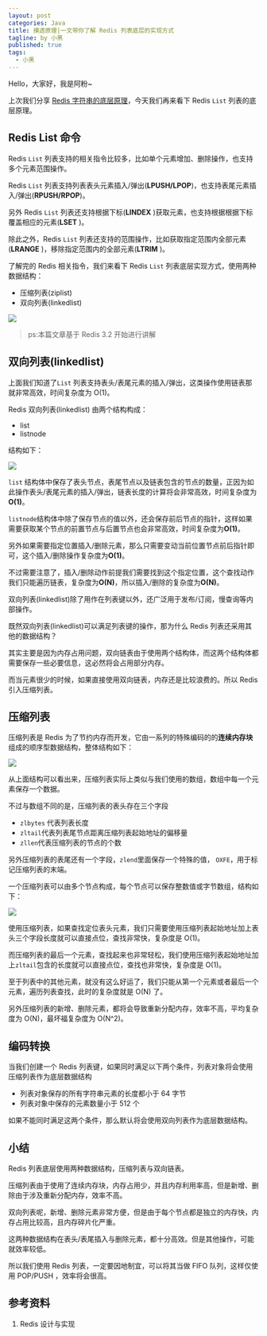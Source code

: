 ```yaml
---
layout: post
categories: Java
title: 摸透原理|一文带你了解 Redis 列表底层的实现方式  
tagline: by 小黑
published: true
tags: 
  - 小黑
---
```


Hello，大家好，我是阿粉~

上次我们分享 [Redis 字符串的底层原理](https://mp.weixin.qq.com/s/8Aw-A-8FdZeXBY6hQlhYUw)，今天我们再来看下 Redis `List` 列表的底层原理。

## Redis List 命令

 Redis `List` 列表支持的相关指令比较多，比如单个元素增加、删除操作，也支持多个元素范围操作。

 Redis `List` 列表支持列表表头元素插入/弹出(**LPUSH/LPOP**)，也支持表尾元素插入/弹出(**RPUSH/RPOP**)。

另外 Redis `List` 列表还支持根据下标(**LINDEX** )获取元素，也支持根据根据下标覆盖相应的元素(**LSET** )。

除此之外，Redis `List` 列表还支持的范围操作，比如获取指定范围内全部元素(**LRANGE** )，移除指定范围内的全部元素(**LTRIM** )。

了解完的 Redis 相关指令，我们来看下 Redis  `List` 列表底层实现方式，使用两种数据结构：

- 压缩列表(ziplist)
- 双向列表(linkedlist)

![](http://www.justdojava.com/assets/images/2019/java/image_andyxh/20201224/0081Kckwly1gly56za7kcj30al06pq43.jpg)

> ps:本篇文章基于 Redis 3.2 开始进行讲解

## 双向列表(linkedlist)

上面我们知道了`List` 列表支持表头/表尾元素的插入/弹出，这类操作使用链表那就非常高效，时间复杂度为 O(1)。

Redis  双向列表(linkedlist) 由两个结构构成：

- list
- listnode

结构如下：

![](http://www.justdojava.com/assets/images/2019/java/image_andyxh/20201224/0081Kckwly1gly5dc8m9vj30n307a0w4.jpg)

`list` 结构体中保存了表头节点，表尾节点以及链表包含的节点的数量，正因为如此操作表头/表尾元素的插入/弹出，链表长度的计算将会非常高效，时间复杂度为**O(1)**。

`listnode`结构体中除了保存节点的值以外，还会保存前后节点的指针，这样如果需要获取某个节点的前置节点与后置节点也会非常高效，时间复杂度为**O(1)**。

另外如果需要指定位置插入/删除元素，那么只需要变动当前位置节点前后指针即可，这个插入/删除操作复杂度为**O(1)**。

不过需要注意了，插入/删除动作前提我们需要找到这个指定位置，这个查找动作我们只能遍历链表，复杂度为**O(N)**，所以插入/删除的复杂度为**O(N)**。

双向列表(linkedlist)除了用作在列表键以外，还广泛用于发布/订阅，慢查询等内部操作。

既然双向列表(linkedlist)可以满足列表键的操作，那为什么 Redis 列表还采用其他的数据结构？

其实主要是因为内存占用问题，双向链表由于使用两个结构体，而这两个结构体都需要保存一些必要信息，这必然将会占用部分内存。

而当元素很少的时候，如果直接使用双向链表，内存还是比较浪费的。所以 Redis 引入压缩列表。


## 压缩列表

压缩列表是 Redis 为了节约内存而开发，它由一系列的特殊编码的的**连续内存块**组成的顺序型数据结构，整体结构如下：

![](http://www.justdojava.com/assets/images/2019/java/image_andyxh/20201224/0081Kckwly1gly5g431y8j30k101pgmz.jpg)

从上面结构可以看出来，压缩列表实际上类似与我们使用的数组，数组中每一个元素保存一个数据。

不过与数组不同的是，压缩列表的表头存在三个字段

- `zlbytes` 代表列表长度
- `zltail`代表列表尾节点距离压缩列表起始地址的偏移量
- `zllen`代表压缩列表的节点的个数

另外压缩列表的表尾还有一个字段，`zlend`里面保存一个特殊的值， `OXFE`，用于标记压缩列表的末端。

一个压缩列表可以由多个节点构成，每个节点可以保存整数值或字节数组，结构如下：

![](http://www.justdojava.com/assets/images/2019/java/image_andyxh/20201224/0081Kckwly1gly5k3qokmj30al04hwff.jpg)

使用压缩列表，如果查找定位表头元素，我们只需要使用压缩列表起始地址加上表头三个字段长度就可以直接点位，查找非常快，复杂度是 O(1)。

而压缩列表的最后一个元素，查找起来也非常轻松，我们使用压缩列表起始地址加上`zltail`包含的长度就可以直接点位，查找也非常快，复杂度是 O(1)。

至于列表中的其他元素，就没有这么好运了，我们只能从第一个元素或者最后一个元素，遍历列表查找，此时的复杂度就是 O(N) 了。

另外压缩列表的新增、删除元素，都将会导致重新分配内存，效率不高，平均复杂度为 O(N)，最坏福复杂度为 O(N^2)。

## 编码转换

当我们创建一个 Redis 列表键，如果同时满足以下两个条件，列表对象将会使用压缩列表作为底层数据结构

- 列表对象保存的所有字符串元素的长度都小于 64 字节
- 列表对象中保存的元素数量小于 512 个

如果不能同时满足这两个条件，那么默认将会使用双向列表作为底层数据结构。

## 小结

Redis 列表底层使用两种数据结构，压缩列表与双向链表。

压缩列表由于使用了连续内存块，内存占用少，并且内存利用率高，但是新增、删除由于涉及重新分配内存，效率不高。

双向列表呢，新增、删除元素非常方便，但是由于每个节点都是独立的内存快，内存占用比较高，且内存碎片化严重。

这两种数据结构在表头/表尾插入与删除元素，都十分高效。但是其他操作，可能就效率较低。

所以我们使用 Redis 列表，一定要因地制宜，可以将其当做 FIFO 队列，这样仅使用 POP/PUSH ，效率将会很高。



## 参考资料

1. Redis 设计与实现




